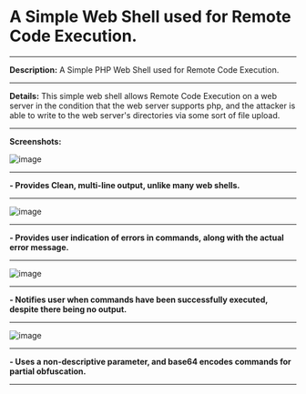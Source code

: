 # A Simple Web Shell used for Remote Code Execution.
_____________________________________________________________________________________
**Description:** A Simple PHP Web Shell used for Remote Code Execution.
_____________________________________________________________________________________
**Details:** This simple web shell allows Remote Code Execution on a web server
in the condition that the web server supports php, and the attacker is able to 
write to the web server's directories via some sort of file upload. 
_____________________________________________________________________________________
**Screenshots:**


![image](https://user-images.githubusercontent.com/42949132/45002842-5bd7c000-afa9-11e8-89d3-9dc772f9dc87.png)
_____________________________________________________________________________________

**- Provides Clean, multi-line output, unlike many web shells.**
_____________________________________________________________________________________


![image](https://user-images.githubusercontent.com/42949132/45002845-67c38200-afa9-11e8-9bb7-e1b9c5bc8863.png)
_____________________________________________________________________________________

**- Provides user indication of errors in commands, along with the actual error message.**
_____________________________________________________________________________________


![image](https://user-images.githubusercontent.com/42949132/45002901-0b149700-afaa-11e8-8fec-b6237832a7f3.png)
_____________________________________________________________________________________

**- Notifies user when commands have been successfully executed, despite there being no output.**
_____________________________________________________________________________________


![image](https://user-images.githubusercontent.com/42949132/45002984-46639580-afab-11e8-9022-de9ce8804dfa.png)
_____________________________________________________________________________________

**- Uses a non-descriptive parameter, and base64 encodes commands for partial obfuscation.**
_____________________________________________________________________________________
